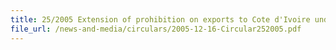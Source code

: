 ```yaml
---
title: 25/2005 Extension of prohibition on exports to Cote d'Ivoire under UNSC Resolution 1643 (2005)
file_url: /news-and-media/circulars/2005-12-16-Circular252005.pdf
---
```


